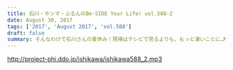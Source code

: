 ```yaml
---
title: 石川・ホンマ・ぶるんのBe-SIDE Your Life! vol.588-2
date: August 30, 2017
tags: ['2017', 'August 2017', 'vol.588']
draft: false
summary: そんなわけで石川さんの夏休み！現場はテレビで見るよりも、もっと凄いことに…MIURA
---
```


http://project-phi.ddo.jp/ishikawa/ishikawa588_2.mp3